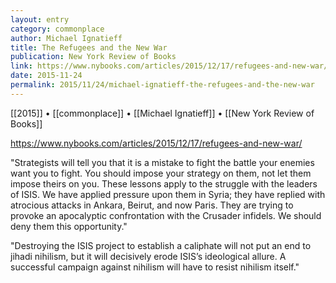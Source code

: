 ```yaml
---
layout: entry
category: commonplace
author: Michael Ignatieff
title: The Refugees and the New War
publication: New York Review of Books
link: https://www.nybooks.com/articles/2015/12/17/refugees-and-new-war/
date: 2015-11-24
permalink: 2015/11/24/michael-ignatieff-the-refugees-and-the-new-war
---
```


[[2015]] • [[commonplace]] • [[Michael Ignatieff]] • [[New York Review of Books]]

https://www.nybooks.com/articles/2015/12/17/refugees-and-new-war/

"Strategists will tell you that it is a mistake to fight the battle your enemies want you to fight. You should impose your strategy on them, not let them impose theirs on you. These lessons apply to the struggle with the leaders of ISIS. We have applied pressure upon them in Syria; they have replied with atrocious attacks in Ankara, Beirut, and now Paris. They are trying to provoke an apocalyptic confrontation with the Crusader infidels. We should deny them this opportunity."
 
"Destroying the ISIS project to establish a caliphate will not put an end to jihadi nihilism, but it will decisively erode ISIS’s ideological allure. A successful campaign against nihilism will have to resist nihilism itself."
